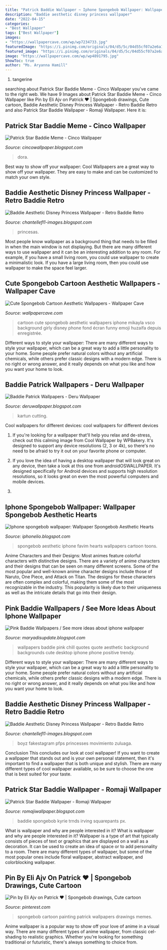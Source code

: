 ```yaml
---
title: "Patrick Baddie Wallpaper ~ Iphone Spongebob Wallpaper: Wallpaper Spongebob Aesthetic Hearts"
description: "Baddie aesthetic disney princess wallpaper"
date: "2022-04-15"
categories:
- "Best Wallpaper"
tags: ["Best Wallpaper"]
images:
- "https://wallpapercave.com/wp/wp7234733.jpg"
featuredImage: "https://i.pinimg.com/originals/04/d5/5c/04d55cf07a2e6a10a9591f28bffe7a33.jpg"
featured_image: "https://i.pinimg.com/originals/04/d5/5c/04d55cf07a2e6a10a9591f28bffe7a33.jpg"
image: "https://wallpapercave.com/wp/wp4891795.jpg"
ShowToc: true
author: "Ms. Aryanna Hamill"
---
```



1. tangerine 

	

		
searching about Patrick Star Baddie Meme - Cinco Wallpaper you've came to the right web. We have 9 Images about Patrick Star Baddie Meme - Cinco Wallpaper like Pin by Eli Ajv on Patrick ♥️ | Spongebob drawings, Cute cartoon, Baddie Aesthetic Disney Princess Wallpaper - Retro Baddie Retro and also Patrick Star Baddie Wallpaper - Romaji Wallpaper. Here it is:
		
    
## Patrick Star Baddie Meme - Cinco Wallpaper

<img loading=lazy src="https://i.pinimg.com/originals/61/57/86/6157863ddf7ac4b720bcfe9c675c1670.jpg" onerror="this.onerror=null;this.src='https://tse3.mm.bing.net/th?id=OIP.JQkb8qyfoifPyRWGZ2nWWQHaHa&amp;pid=15.1';" alt="Patrick Star Baddie Meme - Cinco Wallpaper">

_Source: cincowallpaper.blogspot.com_

>dora. 

	

Best way to show off your wallpaper:
Cool Wallpapers are a great way to show off your wallpaper. They are easy to make and can be customized to match your own style.

    
## Baddie Aesthetic Disney Princess Wallpaper - Retro Baddie Retro

<img loading=lazy src="https://wallpapercave.com/wp/wp7627446.jpg" onerror="this.onerror=null;this.src='https://tse4.mm.bing.net/th?id=OIP.ghNSoAy1vbZ1clRfyGtJTQHaNK&amp;pid=15.1';" alt="Baddie Aesthetic Disney Princess Wallpaper - Retro Baddie Retro">

_Source: chantellefl1-images.blogspot.com_

>princesas. 

	

Most people know wallpaper as a background thing that needs to be filled in when the main window is not displaying. But there are many different ways to use wallpaper and it can be an interesting addition to any room. For example, if you have a small living room, you could use wallpaper to create a minimalistic look. If you have a large living room, then you could use wallpaper to make the space feel larger.

    
## Cute Spongebob Cartoon Aesthetic Wallpapers - Wallpaper Cave

<img loading=lazy src="https://wallpapercave.com/wp/wp4891795.jpg" onerror="this.onerror=null;this.src='https://tse2.mm.bing.net/th?id=OIP.Qdvyip4XmK-TL1_02SQwmwHaNJ&amp;pid=15.1';" alt="Cute Spongebob Cartoon Aesthetic Wallpapers - Wallpaper Cave">

_Source: wallpapercave.com_

>cartoon cute spongebob aesthetic wallpapers iphone mikayla vsco background girly disney phone fond écran funny emoji huzaifa depuis enregistrée. 

	

Different ways to style your wallpaper:
There are many different ways to style your wallpaper, which can be a great way to add a little personality to your home. Some people prefer natural colors without any artificial chemicals, while others prefer classic designs with a modern edge. There is no right or wrong answer, and it really depends on what you like and how you want your home to look.

    
## Baddie Patrick Wallpapers - Deru Wallpaper

<img loading=lazy src="https://wallpapercave.com/wp/wp7234733.jpg" onerror="this.onerror=null;this.src='https://tse1.mm.bing.net/th?id=OIP.y-OD53-VQz6-AkS1fmQonAHaNK&amp;pid=15.1';" alt="Baddie Patrick Wallpapers - Deru Wallpaper">

_Source: deruwallpaper.blogspot.com_

>kartun cutting. 

	

Cool wallpapers for different devices:
cool wallpapers for different devices 

1. If you're looking for a wallpaper that'll help you relax and de-stress, check out this calming image from Cool Wallpaper by WPBakery. It's designed to support any device resolutions (2, 3 or 4k), so there's no need to be afraid to try it out on your favorite phone or computer.

2. If you love the idea of having a desktop wallpaper that will look great on any device, then take a look at this one from androidOSWALLPAPER. It's designed specifically for Android devices and supports high resolution resolutions, so it looks great on even the most powerful computers and mobile devices.

3.

    
## Iphone Spongebob Wallpaper: Wallpaper Spongebob Aesthetic Hearts

<img loading=lazy src="http://p.favim.com/orig/2019/02/24/wallpapers-spongebob-cartoon-toon-Favim.com-6954124.jpg" onerror="this.onerror=null;this.src='https://tse3.mm.bing.net/th?id=OIP.l3ma8WagieYL0NOwwhSlUQAAAA&amp;pid=15.1';" alt="Iphone spongebob wallpaper: Wallpaper Spongebob Aesthetic Hearts">

_Source: iphonelio.blogspot.com_

>spongebob aesthetic iphone favim hearts wallpapers cartoon toons. 

	

Anime Characters and their Designs: Most animes feature colorful characters with distinctive designs.
There are a variety of anime characters and their designs that can be seen on many different screens. Some of the most popular and well-known anime character designs include those of Naruto, One Piece, and Attack on Titan. The designs for these characters are often complex and colorful, making them some of the most recognizable in the industry. This popularity is likely due to their uniqueness as well as the intricate details that go into their design.

    
## Pink Baddie Wallpapers / See More Ideas About Iphone Wallpaper

<img loading=lazy src="https://wallpapercave.com/wp/wp7840631.jpg" onerror="this.onerror=null;this.src='https://tse1.mm.bing.net/th?id=OIP.EBD3BkOi-LUL6popDB_whgHaNL&amp;pid=15.1';" alt="Pink Baddie Wallpapers / See more ideas about iphone wallpaper">

_Source: maryadisupdate.blogspot.com_

>wallpapers baddie pink chill quotes quote aesthetic background backgrounds cute desktop iphone phone positive trendy. 

	

Different ways to style your wallpaper:
There are many different ways to style your wallpaper, which can be a great way to add a little personality to your home. Some people prefer natural colors without any artificial chemicals, while others prefer classic designs with a modern edge. There is no right or wrong answer, and it really depends on what you like and how you want your home to look.

    
## Baddie Aesthetic Disney Princess Wallpaper - Retro Baddie Retro

<img loading=lazy src="https://i.pinimg.com/originals/87/29/48/87294836a1c124a992235a0afab9930b.jpg" onerror="this.onerror=null;this.src='https://tse2.mm.bing.net/th?id=OIP.gvV0pS1FK-tbzRZStv79QgAAAA&amp;pid=15.1';" alt="Baddie Aesthetic Disney Princess Wallpaper - Retro Baddie Retro">

_Source: chantellefl1-images.blogspot.com_

>boyz fakestagram pfps princesses movimiento zuluaga. 

	

Conclusion
This concludes our look at cool wallpaper! If you want to create a wallpaper that stands out and is your own personal statement, then it's important to find a wallpaper that is both unique and stylish. There are many different types of cool wallpaper available, so be sure to choose the one that is best suited for your taste.

    
## Patrick Star Baddie Wallpaper - Romaji Wallpaper

<img loading=lazy src="https://1.bp.blogspot.com/-s-yXRTi7UGs/XQKSBKKhH8I/AAAAAAABH1I/k_Ya_fxfW9U8Gox4hzNSZmjEusb7pTfWACLcBGAs/s640/Patrick-Star-Nike-Tick-KYRIE-5-X-SpongeBob-SquarePants-Shoes-Sneakers-Trainers-Kyrie-Irving-Nike-NBA-Nickelodeon-Nick-SBSP.jpg" onerror="this.onerror=null;this.src='https://tse1.mm.bing.net/th?id=OIP.lwBUR2bm5KXCqNTSfhvARwHaHa&amp;pid=15.1';" alt="Patrick Star Baddie Wallpaper - Romaji Wallpaper">

_Source: romajiwallpaper.blogspot.com_

>baddie spongebob kyrie trnds irving squarepants px. 

	

What is wallpaper and why are people interested in it?
What is wallpaper and why are people interested in it?
Wallpaper is a type of art that typically consists of pieces of text or graphics that are displayed on a wall as a decoration. It can be used to create an idea of space or to add personality to a room. There are many different types of wallpaper, but some of the most popular ones include floral wallpaper, abstract wallpaper, and colorblocking wallpaper.

    
## Pin By Eli Ajv On Patrick ♥️ | Spongebob Drawings, Cute Cartoon

<img loading=lazy src="https://i.pinimg.com/originals/04/d5/5c/04d55cf07a2e6a10a9591f28bffe7a33.jpg" onerror="this.onerror=null;this.src='https://tse1.mm.bing.net/th?id=OIP.CgxUi_ANYaWn_YOEK1k33wHaMX&amp;pid=15.1';" alt="Pin by Eli Ajv on Patrick ♥️ | Spongebob drawings, Cute cartoon">

_Source: pinterest.com_

>spongebob cartoon painting patrick wallpapers drawings memes. 

	

Anime wallpaper is a popular way to show off your love of anime in a visual way. There are many different types of anime wallpaper, from classic cel-shading to realistic graphics. Whether you're looking for something traditional or futuristic, there's always something to choice from.

